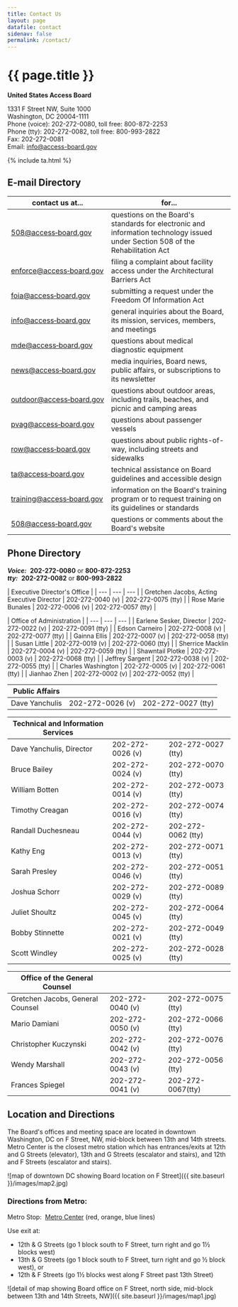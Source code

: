 ```yaml
---
title: Contact Us
layout: page
datafile: contact
sidenav: false
permalink: /contact/
---
```


# {{ page.title }}

**United States Access Board**  

1331 F Street NW, Suite 1000  
Washington, DC  20004-1111  
Phone (voice):  202-272-0080, toll free:  800-872-2253  
Phone (tty):  202-272-0082, toll free:  800-993-2822  
Fax:  202-272-0081  
Email:  <info@access-board.gov>

<div>
{% include ta.html %}
</div>

## E-mail Directory

| contact us at... | for... |
| --- | --- |
| [508@access&#8209;board.gov](mailto:508@access-board.gov) | questions on the Board's standards for electronic and information technology issued under Section 508 of the Rehabilitation Act |
| [enforce@access&#8209;board.gov](mailto:enforce@access-board.gov) | filing a complaint about facility access under the Architectural Barriers Act |
| [foia@access&#8209;board.gov](mailto:foia@access-board.gov) | submitting a request under the Freedom Of Information Act |
| [info@access&#8209;board.gov](mailto:info@access-board.gov) | general inquiries about the Board, its mission, services, members, and meetings |
| [mde@access&#8209;board.gov](mailto:mde@access-board.gov) | questions about medical diagnostic equipment |
| [news@access&#8209;board.gov](mailto:news@access-board.gov) | media inquiries, Board news, public affairs, or subscriptions to its newsletter |
| [outdoor@access&#8209;board.gov](mailto:outdoor@access-board.gov) | questions about outdoor areas, including trails, beaches, and picnic and camping areas |
| [pvag@access&#8209;board.gov](mailto:pvag@access-board.gov) | questions about passenger vessels |
| [row@access&#8209;board.gov](mailto:row@access-board.gov) | questions about public rights-of-way, including streets and sidewalks |
| [ta@access&#8209;board.gov](mailto:ta@access-board.gov) | technical assistance on Board guidelines and accessible design |
| [training@access&#8209;board.gov](mailto:training@access-board.gov) | information on the Board's training program or to request training on its guidelines or standards |
| [508@access&#8209;board.gov](mailto:508@access-board.gov) | questions or comments about the Board's website |

## Phone Directory

***Voice:***  **202-272-0080** or **800-872-2253**  
***tty:***  **202-272-0082** or **800-993-2822**

| Executive Director's Office |
| --- | --- | --- |
| Gretchen Jacobs, Acting Executive Director | 202-272-0040 (v) | 202-272-0075 (tty) |
| Rose Marie Bunales | 202-272-0006 (v) | 202-272-0057 (tty) |

| Office of Administration |
| --- | --- | --- |
| Earlene Sesker, Director | 202-272-0022 (v) | 202-272-0091 (tty) |
| Edson Carneiro | 202-272-0008 (v) | 202-272-0077 (tty) |
| Gainna Ellis | 202-272-0007 (v) | 202-272-0058 (tty) |
| Susan Little | 202-272-0019 (v) | 202-272-0060 (tty) |
| Sherrice Macklin | 202-272-0004 (v) | 202-272-0059 (tty) |
| Shawntail Plotke | 202-272-0003 (v) | 202-272-0068 (tty) |
| Jeffrey Sargent | 202-272-0038 (v) | 202-272-0055 (tty) |
| Charles Washington | 202-272-0005 (v) | 202-272-0061 (tty) |
| Jianhao Zhen | 202-272-0002 (v) | 202-272-0052 (tty) |

| Public Affairs | &nbsp; | &nbsp; |
| --- | --- | --- |
| Dave Yanchulis | 202-272-0026 (v) | 202-272-0027 (tty) |

| Technical and Information Services | &nbsp; | &nbsp; |
| --- | --- | --- |
| Dave Yanchulis, Director  | 202-272-0026 (v) | 202-272-0027 (tty) |
| Bruce Bailey | 202-272-0024 (v) | 202-272-0070 (tty) |
| William Botten | 202-272-0014 (v) | 202-272-0073 (tty) |
| Timothy Creagan | 202-272-0016 (v) | 202-272-0074 (tty) |
| Randall Duchesneau | 202-272-0044 (v) | 202-272-0062 (tty) |
| Kathy Eng | 202-272-0013 (v) | 202-272-0071 (tty) |
| Sarah Presley | 202-272-0046 (v) | 202-272-0051 (tty) |
| Joshua Schorr | 202-272-0029 (v) | 202-272-0089 (tty) |
| Juliet Shoultz | 202-272-0045 (v) | 202-272-0064 (tty) |
| Bobby Stinnette | 202-272-0021 (v) | 202-272-0049 (tty) |
| Scott Windley | 202-272-0025 (v) | 202-272-0028 (tty) |

| Office of the General Counsel | &nbsp; | &nbsp; |
| --- | --- | --- |
| Gretchen Jacobs, General Counsel | 202-272-0040 (v) | 202-272-0075 (tty) |
| Mario Damiani | 202-272-0050 (v) | 202-272-0066 (tty) |
| Christopher Kuczynski | 202-272-0042 (v) | 202-272-0076 (tty) |
| Wendy Marshall | 202-272-0043 (v) | 202-272-0056 (tty) |
| Frances Spiegel | 202-272-0041 (v) | 202-272-0067(tty) |

## Location and Directions

The Board's offices and meeting space are located in downtown Washington, DC on F Street, NW, mid-block between 13th and 14th streets.  Metro Center is the closest metro station which has entrances/exits at 12th and G Streets (elevator), 13th and G Streets (escalator and stairs), and 12th and F Streets (escalator and stairs).

![map of downtown DC showing Board location on F Street]({{ site.baseurl }}/images/map2.jpg)

### Directions from Metro:

Metro Stop:  [Metro Center](https://www.wmata.com/rider-guide/stations/metro-center.cfm) (red, orange, blue lines)

Use exit at:

- 12th & G Streets (go 1 block south to F Street, turn right and go 1½ blocks west)
- 13th & G Streets (go 1 block south to F Street, turn right and go ½ block west), or
- 12th & F Streets (go 1½ blocks west along F Street past 13th Street)

![detail of map showing Board office on F Street, north side, mid-block between 13th and 14th Streets, NW]({{ site.baseurl }}/images/map1.jpg)
